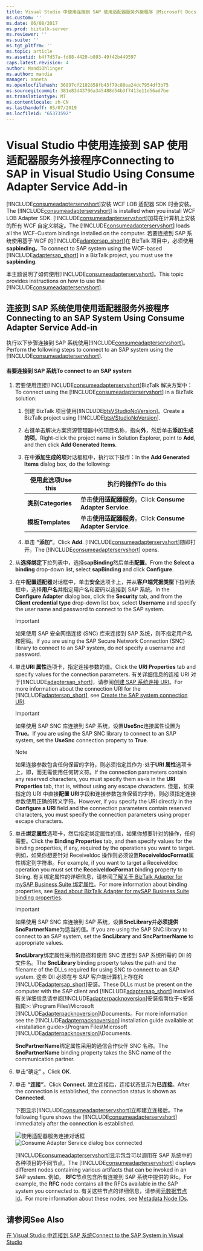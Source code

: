 ```yaml
---
title: Visual Studio 中使用连接到 SAP 使用适配器服务外接程序 |Microsoft Docs
ms.custom: ''
ms.date: 06/08/2017
ms.prod: biztalk-server
ms.reviewer: ''
ms.suite: ''
ms.tgt_pltfrm: ''
ms.topic: article
ms.assetid: b4f7d57a-fd88-4420-b893-49f42b449597
caps.latest.revision: 4
author: MandiOhlinger
ms.author: mandia
manager: anneta
ms.openlocfilehash: 36897cf2102858fb43f79c88ea24dc7954df3b75
ms.sourcegitcommit: 381e83d43796a345488d54b3f7413e11d56ad7be
ms.translationtype: MT
ms.contentlocale: zh-CN
ms.lasthandoff: 05/07/2019
ms.locfileid: "65373592"
---
```

# <a name="connecting-to-sap-in-visual-studio-using-consume-adapter-service-add-in"></a><span data-ttu-id="75b66-102">Visual Studio 中使用连接到 SAP 使用适配器服务外接程序</span><span class="sxs-lookup"><span data-stu-id="75b66-102">Connecting to SAP in Visual Studio Using Consume Adapter Service Add-in</span></span>
<span data-ttu-id="75b66-103">[!INCLUDE[consumeadapterservshort](../../includes/consumeadapterservshort-md.md)]安装 WCF LOB 适配器 SDK 时会安装。</span><span class="sxs-lookup"><span data-stu-id="75b66-103">The [!INCLUDE[consumeadapterservshort](../../includes/consumeadapterservshort-md.md)] is installed when you install WCF LOB Adapter SDK.</span></span> <span data-ttu-id="75b66-104">[!INCLUDE[consumeadapterservshort](../../includes/consumeadapterservshort-md.md)]加载在计算机上安装的所有 WCF 自定义绑定。</span><span class="sxs-lookup"><span data-stu-id="75b66-104">The [!INCLUDE[consumeadapterservshort](../../includes/consumeadapterservshort-md.md)] loads all the WCF-Custom bindings installed on the computer.</span></span> <span data-ttu-id="75b66-105">若要连接到 SAP 系统使用基于 WCF 的[!INCLUDE[adaptersap_short](../../includes/adaptersap-short-md.md)]在 BizTalk 项目中，必须使用**sapbinding**。</span><span class="sxs-lookup"><span data-stu-id="75b66-105">To connect to SAP system using the WCF-based [!INCLUDE[adaptersap_short](../../includes/adaptersap-short-md.md)] in a BizTalk project, you must use the **sapbinding**.</span></span>  

 <span data-ttu-id="75b66-106">本主题说明了如何使用[!INCLUDE[consumeadapterservshort](../../includes/consumeadapterservshort-md.md)]。</span><span class="sxs-lookup"><span data-stu-id="75b66-106">This topic provides instructions on how to use the [!INCLUDE[consumeadapterservshort](../../includes/consumeadapterservshort-md.md)].</span></span>  

## <a name="connecting-to-an-sap-system-using-consume-adapter-service-add-in"></a><span data-ttu-id="75b66-107">连接到 SAP 系统使用使用适配器服务外接程序</span><span class="sxs-lookup"><span data-stu-id="75b66-107">Connecting to an SAP System Using Consume Adapter Service Add-in</span></span>  
 <span data-ttu-id="75b66-108">执行以下步骤连接到 SAP 系统使用[!INCLUDE[consumeadapterservshort](../../includes/consumeadapterservshort-md.md)]。</span><span class="sxs-lookup"><span data-stu-id="75b66-108">Perform the following steps to connect to an SAP system using the [!INCLUDE[consumeadapterservshort](../../includes/consumeadapterservshort-md.md)].</span></span>  

#### <a name="to-connect-to-an-sap-system"></a><span data-ttu-id="75b66-109">若要连接到 SAP 系统</span><span class="sxs-lookup"><span data-stu-id="75b66-109">To connect to an SAP system</span></span>  

1. <span data-ttu-id="75b66-110">若要使用连接[!INCLUDE[consumeadapterservshort](../../includes/consumeadapterservshort-md.md)]BizTalk 解决方案中：</span><span class="sxs-lookup"><span data-stu-id="75b66-110">To connect using the [!INCLUDE[consumeadapterservshort](../../includes/consumeadapterservshort-md.md)] in a BizTalk solution:</span></span>  

   1. <span data-ttu-id="75b66-111">创建 BizTalk 项目使用[!INCLUDE[btsVStudioNoVersion](../../includes/btsvstudionoversion-md.md)]。</span><span class="sxs-lookup"><span data-stu-id="75b66-111">Create a BizTalk project using [!INCLUDE[btsVStudioNoVersion](../../includes/btsvstudionoversion-md.md)].</span></span>  

   2. <span data-ttu-id="75b66-112">右键单击解决方案资源管理器中的项目名称，指向**外**，然后单击**添加生成的项**。</span><span class="sxs-lookup"><span data-stu-id="75b66-112">Right-click the project name in Solution Explorer, point to **Add**, and then click **Add Generated Items**.</span></span>  

   3. <span data-ttu-id="75b66-113">在中**添加生成的项**对话框框中，执行以下操作：</span><span class="sxs-lookup"><span data-stu-id="75b66-113">In the **Add Generated Items** dialog box, do the following:</span></span>  


      |    <span data-ttu-id="75b66-114">使用此选项</span><span class="sxs-lookup"><span data-stu-id="75b66-114">Use this</span></span>    |             <span data-ttu-id="75b66-115">执行的操作</span><span class="sxs-lookup"><span data-stu-id="75b66-115">To do this</span></span>             |
      |----------------|------------------------------------|
      | <span data-ttu-id="75b66-116">**类别**</span><span class="sxs-lookup"><span data-stu-id="75b66-116">**Categories**</span></span> | <span data-ttu-id="75b66-117">单击**使用适配器服务**。</span><span class="sxs-lookup"><span data-stu-id="75b66-117">Click **Consume Adapter Service**.</span></span> |
      | <span data-ttu-id="75b66-118">**模板**</span><span class="sxs-lookup"><span data-stu-id="75b66-118">**Templates**</span></span>  | <span data-ttu-id="75b66-119">单击**使用适配器服务**。</span><span class="sxs-lookup"><span data-stu-id="75b66-119">Click **Consume Adapter Service**.</span></span> |


   4. <span data-ttu-id="75b66-120">单击 **“添加”**。</span><span class="sxs-lookup"><span data-stu-id="75b66-120">Click **Add**.</span></span> <span data-ttu-id="75b66-121">[!INCLUDE[consumeadapterservshort](../../includes/consumeadapterservshort-md.md)]随即打开。</span><span class="sxs-lookup"><span data-stu-id="75b66-121">The [!INCLUDE[consumeadapterservshort](../../includes/consumeadapterservshort-md.md)] opens.</span></span>  

2. <span data-ttu-id="75b66-122">从**选择绑定**下拉列表中，选择**sapBinding**然后单击**配置**。</span><span class="sxs-lookup"><span data-stu-id="75b66-122">From the **Select a binding** drop-down list, select **sapBinding** and click **Configure**.</span></span>  

3. <span data-ttu-id="75b66-123">在中**配置适配器**对话框中，单击**安全**选项卡上，并从**客户端凭据类型**下拉列表框中，选择**用户名**并指定用户名和密码以连接到 SAP 系统。</span><span class="sxs-lookup"><span data-stu-id="75b66-123">In the **Configure Adapter** dialog box, click the **Security** tab, and from the **Client credential type** drop-down list box, select **Username** and specify the user name and password to connect to the SAP system.</span></span>  

   > [!IMPORTANT]
   >  <span data-ttu-id="75b66-124">如果使用 SAP 安全网络连接 (SNC) 库来连接到 SAP 系统，则不指定用户名和密码。</span><span class="sxs-lookup"><span data-stu-id="75b66-124">If you are using the SAP Secure Network Connection (SNC) library to connect to an SAP system, do not specify a username and password.</span></span>  

4. <span data-ttu-id="75b66-125">单击**URI 属性**选项卡，指定连接参数的值。</span><span class="sxs-lookup"><span data-stu-id="75b66-125">Click the **URI Properties** tab and specify values for the connection parameters.</span></span> <span data-ttu-id="75b66-126">有关详细信息的连接 URI 对于[!INCLUDE[adaptersap_short](../../includes/adaptersap-short-md.md)]，请参阅[创建 SAP 系统连接 URI](../../adapters-and-accelerators/adapter-sap/create-the-sap-system-connection-uri.md)。</span><span class="sxs-lookup"><span data-stu-id="75b66-126">For more information about the connection URI for the [!INCLUDE[adaptersap_short](../../includes/adaptersap-short-md.md)], see [Create the SAP system connection URI](../../adapters-and-accelerators/adapter-sap/create-the-sap-system-connection-uri.md).</span></span>  

   > [!IMPORTANT]
   >  <span data-ttu-id="75b66-127">如果使用 SAP SNC 库连接到 SAP 系统，设置**UseSnc**连接属性设置为**True**。</span><span class="sxs-lookup"><span data-stu-id="75b66-127">If you are using the SAP SNC library to connect to an SAP system, set the **UseSnc** connection property to **True**.</span></span>  

   > [!NOTE]
   >  <span data-ttu-id="75b66-128">如果连接参数包含任何保留的字符，则必须指定其作为-处于**URI 属性**选项卡上，即，而无需使用任何转义符。</span><span class="sxs-lookup"><span data-stu-id="75b66-128">If the connection parameters contain any reserved characters, you must specify them as-is in the **URI Properties** tab, that is, without using any escape characters.</span></span> <span data-ttu-id="75b66-129">但是，如果指定的 URI 中直接**配置 URI**字段和连接参数包含保留的字符，则必须指定连接参数使用正确的转义字符。</span><span class="sxs-lookup"><span data-stu-id="75b66-129">However, if you specify the URI directly in the **Configure a URI** field and the connection parameters contain reserved characters, you must specify the connection parameters using proper escape characters.</span></span>  

5. <span data-ttu-id="75b66-130">单击**绑定属性**选项卡，然后指定绑定属性的值，如果你想要针对的操作，任何需要。</span><span class="sxs-lookup"><span data-stu-id="75b66-130">Click the **Binding Properties** tab, and then specify values for the binding properties, if any, required by the operations you want to target.</span></span> <span data-ttu-id="75b66-131">例如，如果你想要针对 ReceiveIdoc 操作则必须设置**ReceiveIdocFormat**属性绑定到字符串。</span><span class="sxs-lookup"><span data-stu-id="75b66-131">For example, if you want to target a ReceiveIdoc operation you must set the **ReceiveIdocFormat** binding property to String.</span></span> <span data-ttu-id="75b66-132">有关绑定属性的详细信息，请参阅[了解关于 BizTalk Adapter for mySAP Business Suite 绑定属性](../../adapters-and-accelerators/adapter-sap/read-about-biztalk-adapter-for-mysap-business-suite-binding-properties.md)。</span><span class="sxs-lookup"><span data-stu-id="75b66-132">For more information about binding properties, see [Read about BizTalk Adapter for mySAP Business Suite binding properties](../../adapters-and-accelerators/adapter-sap/read-about-biztalk-adapter-for-mysap-business-suite-binding-properties.md).</span></span>  

   > [!IMPORTANT]
   >  <span data-ttu-id="75b66-133">如果使用 SAP SNC 库连接到 SAP 系统，设置**SncLibrary**并**必须提供 SncPartnerName**为适当的值。</span><span class="sxs-lookup"><span data-stu-id="75b66-133">If you are using the SAP SNC library to connect to an SAP system, set the **SncLibrary** and **SncPartnerName** to appropriate values.</span></span>  
   > 
   >  <span data-ttu-id="75b66-134">**SncLibrary**绑定属性采用的路径和使用 SNC 连接到 SAP 系统所需的 Dll 的文件名。</span><span class="sxs-lookup"><span data-stu-id="75b66-134">The **SncLibrary** binding property takes the path and the filename of the DLLs required for using SNC to connect to an SAP system.</span></span> <span data-ttu-id="75b66-135">这些 Dll 必须在与 SAP 客户端计算机上存在和[!INCLUDE[adaptersap_short](../../includes/adaptersap-short-md.md)]安装。</span><span class="sxs-lookup"><span data-stu-id="75b66-135">These DLLs must be present on the computer with the SAP client and [!INCLUDE[adaptersap_short](../../includes/adaptersap-short-md.md)] installed.</span></span> <span data-ttu-id="75b66-136">有关详细信息请参阅[!INCLUDE[adapterpacknoversion](../../includes/adapterpacknoversion-md.md)]安装指南位于\<安装指南\>: \Program Files\Microsoft [!INCLUDE[adapterpacknoversion](../../includes/adapterpacknoversion-md.md)]\Documents。</span><span class="sxs-lookup"><span data-stu-id="75b66-136">For more information see the [!INCLUDE[adapterpacknoversion](../../includes/adapterpacknoversion-md.md)] installation guide available at \<installation guide\>:\Program Files\Microsoft [!INCLUDE[adapterpacknoversion](../../includes/adapterpacknoversion-md.md)]\Documents.</span></span>  
   > 
   >  <span data-ttu-id="75b66-137">**SncPartnerName**绑定属性采用的通信合作伙伴 SNC 名称。</span><span class="sxs-lookup"><span data-stu-id="75b66-137">The **SncPartnerName** binding property takes the SNC name of the communication partner.</span></span>  

6. <span data-ttu-id="75b66-138">单击“确定” 。</span><span class="sxs-lookup"><span data-stu-id="75b66-138">Click **OK**.</span></span>  

7. <span data-ttu-id="75b66-139">单击 **“连接”**。</span><span class="sxs-lookup"><span data-stu-id="75b66-139">Click **Connect**.</span></span> <span data-ttu-id="75b66-140">建立连接后，连接状态显示为**已连接**。</span><span class="sxs-lookup"><span data-stu-id="75b66-140">After the connection is established, the connection status is shown as **Connected**.</span></span>  

    <span data-ttu-id="75b66-141">下图显示[!INCLUDE[consumeadapterservshort](../../includes/consumeadapterservshort-md.md)]立即建立连接后。</span><span class="sxs-lookup"><span data-stu-id="75b66-141">The following figure shows the [!INCLUDE[consumeadapterservshort](../../includes/consumeadapterservshort-md.md)] immediately after the connection is established.</span></span>  

    <span data-ttu-id="75b66-142">![使用适配器服务连接对话框](../../adapters-and-accelerators/adapter-sap/media/00eb7c9c-3af3-4dad-8c97-2e6ae211b8f0.gif "00eb7c9c-3af3-4dad-8c97-2e6ae211b8f0")</span><span class="sxs-lookup"><span data-stu-id="75b66-142">![Consume Adapter Service dialog box connected](../../adapters-and-accelerators/adapter-sap/media/00eb7c9c-3af3-4dad-8c97-2e6ae211b8f0.gif "00eb7c9c-3af3-4dad-8c97-2e6ae211b8f0")</span></span>  

    <span data-ttu-id="75b66-143">[!INCLUDE[consumeadapterservshort](../../includes/consumeadapterservshort-md.md)]显示包含可以调用在 SAP 系统中的各种项目的不同节点。</span><span class="sxs-lookup"><span data-stu-id="75b66-143">The [!INCLUDE[consumeadapterservshort](../../includes/consumeadapterservshort-md.md)] displays different nodes containing various artifacts that can be invoked in an SAP system.</span></span> <span data-ttu-id="75b66-144">例如， **RFC**节点包含所有连接到 SAP 系统中提供的 Rfc。</span><span class="sxs-lookup"><span data-stu-id="75b66-144">For example, the **RFC** node contains all the RFCs available in the SAP system you connected to.</span></span> <span data-ttu-id="75b66-145">有关这些节点的详细信息，请参阅[元数据节点 Id](../../adapters-and-accelerators/adapter-sap/metadata-node-ids4.md)。</span><span class="sxs-lookup"><span data-stu-id="75b66-145">For more information about these nodes, see [Metadata Node IDs](../../adapters-and-accelerators/adapter-sap/metadata-node-ids4.md).</span></span>  

## <a name="see-also"></a><span data-ttu-id="75b66-146">请参阅</span><span class="sxs-lookup"><span data-stu-id="75b66-146">See Also</span></span>  
 [<span data-ttu-id="75b66-147">在 Visual Studio 中连接到 SAP 系统</span><span class="sxs-lookup"><span data-stu-id="75b66-147">Connect to the SAP System in Visual Studio</span></span>](../../adapters-and-accelerators/adapter-sap/connect-to-the-sap-system-in-visual-studio.md)